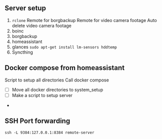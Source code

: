 ## Server setup

1. `rclone`
    Remote for borgbackup
    Remote for video camera footage
    Auto delete video camera footage
2. boinc
3. borgbackup
4. homeassistant
5. glances
    `sudo apt-get install lm-sensors hddtemp` 
6. Syncthing

## Docker compose from homeassistant

Script to setup all directories
Call docker compose

* [ ] Move all docker directories to system_setup
* [ ] Make a script to setup server
*
## SSH Port forwarding

~~~
ssh -L 9384:127.0.0.1:8384 remote-server
~~~
